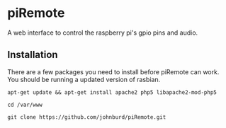 # piRemote
A web interface to control the raspberry pi's gpio pins and audio.
## Installation
There are a few packages you need to install before piRemote can work. You should be running a updated version of rasbian.
```
apt-get update && apt-get install apache2 php5 libapache2-mod-php5
```
```
cd /var/www
```
```
git clone https://github.com/johnburd/piRemote.git
```
